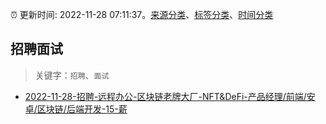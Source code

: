 :alarm_clock: 更新时间: 2022-11-28 07:11:37。[来源分类](../README.md)、[标签分类](../TAGS.md)、[时间分类](../TIMELINE.md)

## 招聘面试


> 关键字：`招聘`、`面试`



- [2022-11-28-招聘-远程办公-区块链老牌大厂-NFT&DeFi-产品经理/前端/安卓/区块链/后端开发-15-薪](https://www.v2ex.com/t/898500) 